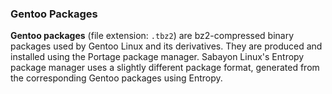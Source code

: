 ### Gentoo Packages
**Gentoo packages** (file extension: `.tbz2`) are bz2-compressed binary packages used by Gentoo Linux and its derivatives. They are produced and installed using the Portage package manager. Sabayon Linux's Entropy package manager uses a slightly different package format, generated from the corresponding Gentoo packages using Entropy. 
